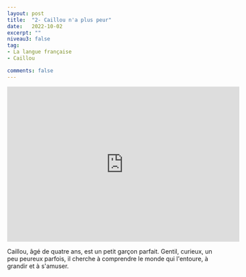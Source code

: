 ```yaml
---
layout: post
title:  "2- Caillou n'a plus peur"
date:   2022-10-02
excerpt: ""
niveau3: false
tag:
- La langue française
- Caillou

comments: false
---
```

<center>
<img style="display: none;" src="/assets/img/thumbnails/caillou-02.jpg" alt="" width="1" height="1">
<iframe width="542px" height="361px" src="https://www.youtube.com/embed/R7FRh8mLNfg?rel=0&controls=1&showinfo=0&modestbranding=1&enablejsapi=1" allowfullscreen frameborder="0" ></iframe></center>

Caillou, âgé de quatre ans, est un petit garçon parfait. Gentil, curieux, un peu peureux parfois, il cherche à comprendre le monde qui l'entoure, à grandir et à s'amuser.
